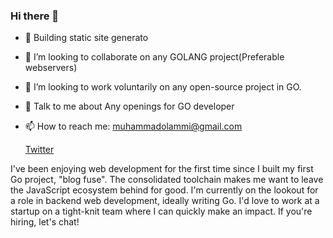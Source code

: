 ### Hi there 👋

<!--
**muhammadolammi/muhammadolammi** is a ✨ _special_ ✨ repository because its `README.md` (this file) appears on your GitHub profile.

Here are some ideas to get you started:

- 🔭 I’m currently working on ...
- 🌱 I’m currently learning ...
- 👯 I’m looking to collaborate on ...
- 🤔 I’m looking for help with ...
- 💬 Ask me about ...
- 📫 How to reach me: ...
- 😄 Pronouns: ...
- ⚡ Fun fact: ...
-->
- 🔭 Building static site generato
- 👯 I’m looking to collaborate on any GOLANG project(Preferable webservers)
- 🤔 I’m looking to work voluntarily on any open-source project in GO.
- 💬 Talk to me about Any openings for GO developer
- 📫 How to reach me: muhammadolammi@gmail.com

  [Twitter](https://twitter.com/MAkewukanwo)


I've been enjoying web development for the first time since I built my first Go project, "blog fuse". The consolidated toolchain makes me want to leave the JavaScript ecosystem behind for good.
I'm currently on the lookout for a role in backend web development, ideally writing Go. I'd love to work at a startup on a tight-knit team where I can quickly make an impact. If you're hiring, let's chat!

